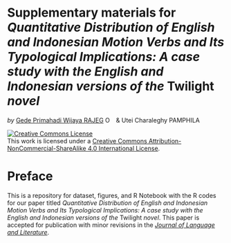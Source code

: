 Supplementary materials for *Quantitative Distribution of English and
Indonesian Motion Verbs and Its Typological Implications: A case study
with the English and Indonesian versions of the* Twilight *novel*
================
*by* [Gede Primahadi Wijaya
RAJEG](https://udayananetworking.unud.ac.id/lecturer/880-gede-primahadi-wijaya-rajeg)
<a itemprop="sameAs" content="https://orcid.org/0000-0002-2047-8621" href="https://orcid.org/0000-0002-2047-8621" target="orcid.widget" rel="noopener noreferrer" style="vertical-align:top;"><img src="https://orcid.org/sites/default/files/images/orcid_16x16.png" style="width:1em;margin-right:.5em;" alt="ORCID iD icon"></a>
& Utei Charaleghy PAMPHILA

<!-- README.md is generated from README.Rmd. Please edit that file -->

<a rel="license" href="http://creativecommons.org/licenses/by-nc-sa/4.0/"><img alt="Creative Commons License" style="border-width:0" src="https://i.creativecommons.org/l/by-nc-sa/4.0/88x31.png" /></a><br />This
work is licensed under a
<a rel="license" href="http://creativecommons.org/licenses/by-nc-sa/4.0/">Creative
Commons Attribution-NonCommercial-ShareAlike 4.0 International
License</a>.

# Preface

This is a repository for dataset, figures, and R Notebook with the R
codes for our paper titled *Quantitative Distribution of English and
Indonesian Motion Verbs and Its Typological Implications: A case study
with the English and Indonesian versions of the* Twilight *novel*. This
paper is accepted for publication with minor revisions in the *[Journal
of Language and
Literature](https://e-journal.usd.ac.id/index.php/JOLL/index)*.
